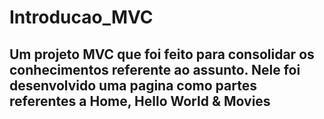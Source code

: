 # Introducao_MVC

## Um projeto MVC que foi feito para consolidar os conhecimentos referente ao assunto. Nele foi desenvolvido uma pagina como partes referentes a Home, Hello World & Movies
